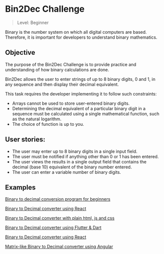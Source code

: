 # Bin2Dec Challenge 

> Level: Beginner

Binary is the number system on which all digital computers are based. Therefore, it is important for developers to understand binary mathematics. 

## Objective

The purpose of the Bin2Dec Challenge is to provide practice and understanding of how binary calculations are done.

Bin2Dec allows the user to enter strings of up to 8 binary digits, 0 and 1, in any sequence and then display their decimal equivalent.

This task requires the developer implementing it to follow such constraints:

- Arrays cannot be used to store user-entered binary digits.
- Determining the decimal equivalent of a particular binary digit in a sequence must be calculated using a single mathematical function, such as the natural logarithm. 
- The choice of function is up to you.

## User stories:

- The user may enter up to 8 binary digits in a single input field.
- The user must be notified if anything other than 0 or 1 has been entered.
- The user views the results in a single output field that contains the decimal (base 10) equivalent of the binary number entered.
- The user can enter a variable number of binary digits. 

## Examples

[Binary to decimal conversion program for beginners](https://youtu.be/YMIALQE26KQ)

[Binary to Decimal converter using React](https://github.com/email2vimalraj/Bin2Dec)

[Binary to Decimal converter with plain html, js and css](https://grfreire.github.io/Bin2Dec/)

[Binary to Decimal converter using Flutter & Dart](https://github.com/israelss/AppIdeasCollection/tree/master/Tier1/Bin2Dec)

[Binary to Decimal converter using React](https://bin2dec-geoffctn.netlify.app)

[Matrix-like Binary to Decimal converter using Angular](https://github.com/ZangiefWins/MatrixBin2Dec) 
